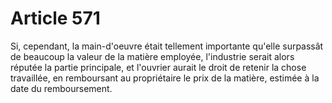 # Article 571

Si, cependant, la main-d'oeuvre était tellement importante qu'elle surpassât de beaucoup la valeur de la matière employée, l'industrie serait alors réputée la partie principale, et l'ouvrier aurait le droit de retenir la chose travaillée, en remboursant au propriétaire le prix de la matière, estimée à la date du remboursement.
